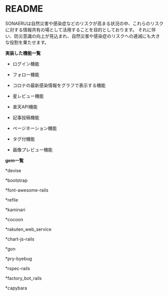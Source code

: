 # README

SONAERUは自然災害や感染症などのリスクが高まる状況の中、これらのリスクに対する情報共有の場として活用することを目的としております。 
それに伴い、防災意識の向上が見込まれ、自然災害や感染症のリスクへの逓減にも大きな役割を果たせます。

**実装した機能一覧**
* ログイン機能

* フォロー機能

* コロナの最新感染情報をグラフで表示する機能

* 星レビュー機能

* 楽天API機能

* 記事投稿機能

* ページネーション機能

* タグ付機能

* 画像プレビュー機能


**gem一覧**

*devise

*bootstrap

*font-awesome-rails

*refile

*kaminari

*cocoon

*rakuten_web_service

*chart-js-rails

*gon

*pry-byebug

*rspec-rails

*factory_bot_rails

*capybara
